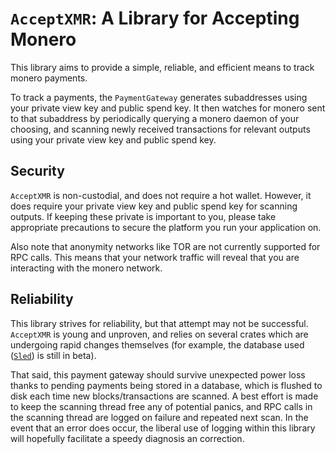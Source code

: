 # `AcceptXMR`: A Library for Accepting Monero

This library aims to provide a simple, reliable, and efficient means to track monero payments.

To track a payments, the `PaymentGateway` generates subaddresses using your private view key and
public spend key. It then watches for monero sent to that subaddress by periodically querying a
monero daemon of your choosing, and scanning newly received transactions for relevant outputs
using your private view key and public spend key.

## Security

`AcceptXMR` is non-custodial, and does not require a hot wallet. However, it does require your
private view key and public spend key for scanning outputs. If keeping these private is important
to you, please take appropriate precautions to secure the platform you run your application on.

Also note that anonymity networks like TOR are not currently supported for RPC calls. This
means that your network traffic will reveal that you are interacting with the monero network.

## Reliability

This library strives for reliability, but that attempt may not be successful. `AcceptXMR` is
young and unproven, and relies on several crates which are undergoing rapid changes themselves
(for example, the database used ([`Sled`](sled)) is still in beta).

That said, this payment gateway should survive unexpected power loss thanks to pending payments
being stored in a database, which is flushed to disk each time new blocks/transactions are
scanned. A best effort is made to keep the scanning thread free any of potential panics, and RPC
calls in the scanning thread are logged on failure and repeated next scan. In the event that an
error does occur, the liberal use of logging within this library will hopefully facilitate a
speedy diagnosis an correction.